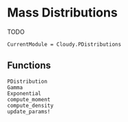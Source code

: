 # Mass Distributions

TODO

```@meta
CurrentModule = Cloudy.PDistributions
```

## Functions

```@docs
PDistribution
Gamma
Exponential
compute_moment
compute_density
update_params!
```
